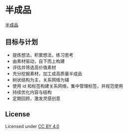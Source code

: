 # 半成品

[半成品](半成品.md)

## 目标与计划

- 提炼想法，积累想法，练习思考
- 由素材驱动，自下而上构建
- 评估并筛选高价值素材
- 充分挖掘素材，加工成高质量半成品
- 树状结构为主，关系网络为辅
- 使用 id 和标签构建关系网络，集中管理标签，并规范使用
- 持续优化内容与结构
- 定期回顾，激发灵感创意

## License

Licensed under [CC BY 4.0](https://creativecommons.org/licenses/by/4.0/)
